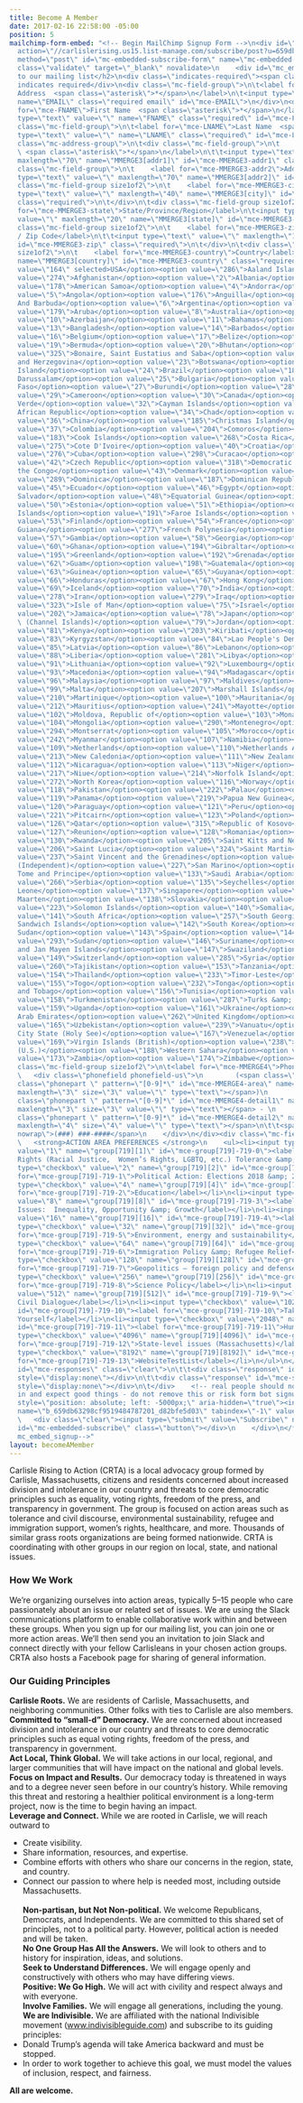 ```yaml
---
title: Become A Member
date: 2017-02-16 22:58:00 -05:00
position: 5
mailchimp-form-embed: "<!-- Begin MailChimp Signup Form -->\n<div id=\"mc_embed_signup\">\n<form
  action=\"//carlislerising.us15.list-manage.com/subscribe/post?u=659db63298cf9519484787201&amp;id=d82bfe5d03\"
  method=\"post\" id=\"mc-embedded-subscribe-form\" name=\"mc-embedded-subscribe-form\"
  class=\"validate\" target=\"_blank\" novalidate>\n    <div id=\"mc_embed_signup_scroll\">\n\t<h2>Subscribe
  to our mailing list</h2>\n<div class=\"indicates-required\"><span class=\"asterisk\">*</span>
  indicates required</div>\n<div class=\"mc-field-group\">\n\t<label for=\"mce-EMAIL\">Email
  Address  <span class=\"asterisk\">*</span>\n</label>\n\t<input type=\"email\" value=\"\"
  name=\"EMAIL\" class=\"required email\" id=\"mce-EMAIL\">\n</div>\n<div class=\"mc-field-group\">\n\t<label
  for=\"mce-FNAME\">First Name  <span class=\"asterisk\">*</span>\n</label>\n\t<input
  type=\"text\" value=\"\" name=\"FNAME\" class=\"required\" id=\"mce-FNAME\">\n</div>\n<div
  class=\"mc-field-group\">\n\t<label for=\"mce-LNAME\">Last Name  <span class=\"asterisk\">*</span>\n</label>\n\t<input
  type=\"text\" value=\"\" name=\"LNAME\" class=\"required\" id=\"mce-LNAME\">\n</div>\n<div
  class=\"mc-address-group\">\n\t<div class=\"mc-field-group\">\n\t    <label for=\"mce-MMERGE3-addr1\">Address
  \ <span class=\"asterisk\">*</span>\n</label>\n\t\t<input type=\"text\" value=\"\"
  maxlength=\"70\" name=\"MMERGE3[addr1]\" id=\"mce-MMERGE3-addr1\" class=\"required\">\n\t</div>\n\t<div
  class=\"mc-field-group\">\n\t    <label for=\"mce-MMERGE3-addr2\">Address Line 2</label>\n\t\t<input
  type=\"text\" value=\"\" maxlength=\"70\" name=\"MMERGE3[addr2]\" id=\"mce-MMERGE3-addr2\">\t\t\n\t</div>\n\t<div
  class=\"mc-field-group size1of2\">\n\t    <label for=\"mce-MMERGE3-city\">City</label>\n\t\t<input
  type=\"text\" value=\"\" maxlength=\"40\" name=\"MMERGE3[city]\" id=\"mce-MMERGE3-city\"
  class=\"required\">\n\t</div>\n\t<div class=\"mc-field-group size1of2\">\n\t    <label
  for=\"mce-MMERGE3-state\">State/Province/Region</label>\n\t<input type=\"text\"
  value=\"\" maxlength=\"20\" name=\"MMERGE3[state]\" id=\"mce-MMERGE3-state\" class=\"required\">\n\t</div>\n\t<div
  class=\"mc-field-group size1of2\">\n\t    <label for=\"mce-MMERGE3-zip\">Postal
  / Zip Code</label>\n\t\t<input type=\"text\" value=\"\" maxlength=\"10\" name=\"MMERGE3[zip]\"
  id=\"mce-MMERGE3-zip\" class=\"required\">\n\t</div>\n\t<div class=\"mc-field-group
  size1of2\">\n\t    <label for=\"mce-MMERGE3-country\">Country</label>\n\t\t<select
  name=\"MMERGE3[country]\" id=\"mce-MMERGE3-country\" class=\"required\"><option
  value=\"164\" selected>USA</option><option value=\"286\">Aaland Islands</option><option
  value=\"274\">Afghanistan</option><option value=\"2\">Albania</option><option value=\"3\">Algeria</option><option
  value=\"178\">American Samoa</option><option value=\"4\">Andorra</option><option
  value=\"5\">Angola</option><option value=\"176\">Anguilla</option><option value=\"175\">Antigua
  And Barbuda</option><option value=\"6\">Argentina</option><option value=\"7\">Armenia</option><option
  value=\"179\">Aruba</option><option value=\"8\">Australia</option><option value=\"9\">Austria</option><option
  value=\"10\">Azerbaijan</option><option value=\"11\">Bahamas</option><option value=\"12\">Bahrain</option><option
  value=\"13\">Bangladesh</option><option value=\"14\">Barbados</option><option value=\"15\">Belarus</option><option
  value=\"16\">Belgium</option><option value=\"17\">Belize</option><option value=\"18\">Benin</option><option
  value=\"19\">Bermuda</option><option value=\"20\">Bhutan</option><option value=\"21\">Bolivia</option><option
  value=\"325\">Bonaire, Saint Eustatius and Saba</option><option value=\"22\">Bosnia
  and Herzegovina</option><option value=\"23\">Botswana</option><option value=\"181\">Bouvet
  Island</option><option value=\"24\">Brazil</option><option value=\"180\">Brunei
  Darussalam</option><option value=\"25\">Bulgaria</option><option value=\"26\">Burkina
  Faso</option><option value=\"27\">Burundi</option><option value=\"28\">Cambodia</option><option
  value=\"29\">Cameroon</option><option value=\"30\">Canada</option><option value=\"31\">Cape
  Verde</option><option value=\"32\">Cayman Islands</option><option value=\"33\">Central
  African Republic</option><option value=\"34\">Chad</option><option value=\"35\">Chile</option><option
  value=\"36\">China</option><option value=\"185\">Christmas Island</option><option
  value=\"37\">Colombia</option><option value=\"204\">Comoros</option><option value=\"38\">Congo</option><option
  value=\"183\">Cook Islands</option><option value=\"268\">Costa Rica</option><option
  value=\"275\">Cote D'Ivoire</option><option value=\"40\">Croatia</option><option
  value=\"276\">Cuba</option><option value=\"298\">Curacao</option><option value=\"41\">Cyprus</option><option
  value=\"42\">Czech Republic</option><option value=\"318\">Democratic Republic of
  the Congo</option><option value=\"43\">Denmark</option><option value=\"44\">Djibouti</option><option
  value=\"289\">Dominica</option><option value=\"187\">Dominican Republic</option><option
  value=\"45\">Ecuador</option><option value=\"46\">Egypt</option><option value=\"47\">El
  Salvador</option><option value=\"48\">Equatorial Guinea</option><option value=\"49\">Eritrea</option><option
  value=\"50\">Estonia</option><option value=\"51\">Ethiopia</option><option value=\"189\">Falkland
  Islands</option><option value=\"191\">Faroe Islands</option><option value=\"52\">Fiji</option><option
  value=\"53\">Finland</option><option value=\"54\">France</option><option value=\"193\">French
  Guiana</option><option value=\"277\">French Polynesia</option><option value=\"56\">Gabon</option><option
  value=\"57\">Gambia</option><option value=\"58\">Georgia</option><option value=\"59\">Germany</option><option
  value=\"60\">Ghana</option><option value=\"194\">Gibraltar</option><option value=\"61\">Greece</option><option
  value=\"195\">Greenland</option><option value=\"192\">Grenada</option><option value=\"196\">Guadeloupe</option><option
  value=\"62\">Guam</option><option value=\"198\">Guatemala</option><option value=\"270\">Guernsey</option><option
  value=\"63\">Guinea</option><option value=\"65\">Guyana</option><option value=\"200\">Haiti</option><option
  value=\"66\">Honduras</option><option value=\"67\">Hong Kong</option><option value=\"68\">Hungary</option><option
  value=\"69\">Iceland</option><option value=\"70\">India</option><option value=\"71\">Indonesia</option><option
  value=\"278\">Iran</option><option value=\"279\">Iraq</option><option value=\"74\">Ireland</option><option
  value=\"323\">Isle of Man</option><option value=\"75\">Israel</option><option value=\"76\">Italy</option><option
  value=\"202\">Jamaica</option><option value=\"78\">Japan</option><option value=\"288\">Jersey
  \ (Channel Islands)</option><option value=\"79\">Jordan</option><option value=\"80\">Kazakhstan</option><option
  value=\"81\">Kenya</option><option value=\"203\">Kiribati</option><option value=\"82\">Kuwait</option><option
  value=\"83\">Kyrgyzstan</option><option value=\"84\">Lao People's Democratic Republic</option><option
  value=\"85\">Latvia</option><option value=\"86\">Lebanon</option><option value=\"87\">Lesotho</option><option
  value=\"88\">Liberia</option><option value=\"281\">Libya</option><option value=\"90\">Liechtenstein</option><option
  value=\"91\">Lithuania</option><option value=\"92\">Luxembourg</option><option value=\"208\">Macau</option><option
  value=\"93\">Macedonia</option><option value=\"94\">Madagascar</option><option value=\"95\">Malawi</option><option
  value=\"96\">Malaysia</option><option value=\"97\">Maldives</option><option value=\"98\">Mali</option><option
  value=\"99\">Malta</option><option value=\"207\">Marshall Islands</option><option
  value=\"210\">Martinique</option><option value=\"100\">Mauritania</option><option
  value=\"212\">Mauritius</option><option value=\"241\">Mayotte</option><option value=\"101\">Mexico</option><option
  value=\"102\">Moldova, Republic of</option><option value=\"103\">Monaco</option><option
  value=\"104\">Mongolia</option><option value=\"290\">Montenegro</option><option
  value=\"294\">Montserrat</option><option value=\"105\">Morocco</option><option value=\"106\">Mozambique</option><option
  value=\"242\">Myanmar</option><option value=\"107\">Namibia</option><option value=\"108\">Nepal</option><option
  value=\"109\">Netherlands</option><option value=\"110\">Netherlands Antilles</option><option
  value=\"213\">New Caledonia</option><option value=\"111\">New Zealand</option><option
  value=\"112\">Nicaragua</option><option value=\"113\">Niger</option><option value=\"114\">Nigeria</option><option
  value=\"217\">Niue</option><option value=\"214\">Norfolk Island</option><option
  value=\"272\">North Korea</option><option value=\"116\">Norway</option><option value=\"117\">Oman</option><option
  value=\"118\">Pakistan</option><option value=\"222\">Palau</option><option value=\"282\">Palestine</option><option
  value=\"119\">Panama</option><option value=\"219\">Papua New Guinea</option><option
  value=\"120\">Paraguay</option><option value=\"121\">Peru</option><option value=\"122\">Philippines</option><option
  value=\"221\">Pitcairn</option><option value=\"123\">Poland</option><option value=\"124\">Portugal</option><option
  value=\"126\">Qatar</option><option value=\"315\">Republic of Kosovo</option><option
  value=\"127\">Reunion</option><option value=\"128\">Romania</option><option value=\"129\">Russia</option><option
  value=\"130\">Rwanda</option><option value=\"205\">Saint Kitts and Nevis</option><option
  value=\"206\">Saint Lucia</option><option value=\"324\">Saint Martin</option><option
  value=\"237\">Saint Vincent and the Grenadines</option><option value=\"132\">Samoa
  (Independent)</option><option value=\"227\">San Marino</option><option value=\"255\">Sao
  Tome and Principe</option><option value=\"133\">Saudi Arabia</option><option value=\"134\">Senegal</option><option
  value=\"266\">Serbia</option><option value=\"135\">Seychelles</option><option value=\"136\">Sierra
  Leone</option><option value=\"137\">Singapore</option><option value=\"302\">Sint
  Maarten</option><option value=\"138\">Slovakia</option><option value=\"139\">Slovenia</option><option
  value=\"223\">Solomon Islands</option><option value=\"140\">Somalia</option><option
  value=\"141\">South Africa</option><option value=\"257\">South Georgia and the South
  Sandwich Islands</option><option value=\"142\">South Korea</option><option value=\"311\">South
  Sudan</option><option value=\"143\">Spain</option><option value=\"144\">Sri Lanka</option><option
  value=\"293\">Sudan</option><option value=\"146\">Suriname</option><option value=\"225\">Svalbard
  and Jan Mayen Islands</option><option value=\"147\">Swaziland</option><option value=\"148\">Sweden</option><option
  value=\"149\">Switzerland</option><option value=\"285\">Syria</option><option value=\"152\">Taiwan</option><option
  value=\"260\">Tajikistan</option><option value=\"153\">Tanzania</option><option
  value=\"154\">Thailand</option><option value=\"233\">Timor-Leste</option><option
  value=\"155\">Togo</option><option value=\"232\">Tonga</option><option value=\"234\">Trinidad
  and Tobago</option><option value=\"156\">Tunisia</option><option value=\"157\">Turkey</option><option
  value=\"158\">Turkmenistan</option><option value=\"287\">Turks &amp; Caicos Islands</option><option
  value=\"159\">Uganda</option><option value=\"161\">Ukraine</option><option value=\"162\">United
  Arab Emirates</option><option value=\"262\">United Kingdom</option><option value=\"163\">Uruguay</option><option
  value=\"165\">Uzbekistan</option><option value=\"239\">Vanuatu</option><option value=\"166\">Vatican
  City State (Holy See)</option><option value=\"167\">Venezuela</option><option value=\"168\">Vietnam</option><option
  value=\"169\">Virgin Islands (British)</option><option value=\"238\">Virgin Islands
  (U.S.)</option><option value=\"188\">Western Sahara</option><option value=\"170\">Yemen</option><option
  value=\"173\">Zambia</option><option value=\"174\">Zimbabwe</option></select>\n\t</div>\n</div>\n<div
  class=\"mc-field-group size1of2\">\n\t<label for=\"mce-MMERGE4\">Phone Number </label>\n
  \   <div class=\"phonefield phonefield-us\">\n        (<span class=\"phonearea\"><input
  class=\"phonepart \" pattern=\"[0-9]*\" id=\"mce-MMERGE4-area\" name=\"MMERGE4[area]\"
  maxlength=\"3\" size=\"3\" value=\"\" type=\"text\"></span>)\n        <span class=\"phonedetail1\"><input
  class=\"phonepart \" pattern=\"[0-9]*\" id=\"mce-MMERGE4-detail1\" name=\"MMERGE4[detail1]\"
  maxlength=\"3\" size=\"3\" value=\"\" type=\"text\"></span> - \n        <span class=\"phonedetail2\"><input
  class=\"phonepart \" pattern=\"[0-9]*\" id=\"mce-MMERGE4-detail2\" name=\"MMERGE4[detail2]\"
  maxlength=\"4\" size=\"4\" value=\"\" type=\"text\"></span>\n\t\t<span class=\"small-meta
  nowrap\">(###) ###-####</span>\n    </div>\n</div><div class=\"mc-field-group input-group\">\n
  \   <strong>ACTION AREA PREFERENCES </strong>\n    <ul><li><input type=\"checkbox\"
  value=\"1\" name=\"group[719][1]\" id=\"mce-group[719]-719-0\"><label for=\"mce-group[719]-719-0\">Civil
  Rights (Racial Justice,  Women’s Rights, LGBTQ, etc.) Tolerance &amp;amp; Inclusion</label></li>\n<li><input
  type=\"checkbox\" value=\"2\" name=\"group[719][2]\" id=\"mce-group[719]-719-1\"><label
  for=\"mce-group[719]-719-1\">Political Action: Elections 2018 &amp; 2020</label></li>\n<li><input
  type=\"checkbox\" value=\"4\" name=\"group[719][4]\" id=\"mce-group[719]-719-2\"><label
  for=\"mce-group[719]-719-2\">Education</label></li>\n<li><input type=\"checkbox\"
  value=\"8\" name=\"group[719][8]\" id=\"mce-group[719]-719-3\"><label for=\"mce-group[719]-719-3\">Economic
  Issues:  Inequality, Opportunity &amp; Growth</label></li>\n<li><input type=\"checkbox\"
  value=\"16\" name=\"group[719][16]\" id=\"mce-group[719]-719-4\"><label for=\"mce-group[719]-719-4\">Healthcare</label></li>\n<li><input
  type=\"checkbox\" value=\"32\" name=\"group[719][32]\" id=\"mce-group[719]-719-5\"><label
  for=\"mce-group[719]-719-5\">Environment, energy and sustainability</label></li>\n<li><input
  type=\"checkbox\" value=\"64\" name=\"group[719][64]\" id=\"mce-group[719]-719-6\"><label
  for=\"mce-group[719]-719-6\">Immigration Policy &amp; Refugee Relief</label></li>\n<li><input
  type=\"checkbox\" value=\"128\" name=\"group[719][128]\" id=\"mce-group[719]-719-7\"><label
  for=\"mce-group[719]-719-7\">Geopolitics – foreign policy and defense</label></li>\n<li><input
  type=\"checkbox\" value=\"256\" name=\"group[719][256]\" id=\"mce-group[719]-719-8\"><label
  for=\"mce-group[719]-719-8\">Science Policy</label></li>\n<li><input type=\"checkbox\"
  value=\"512\" name=\"group[719][512]\" id=\"mce-group[719]-719-9\"><label for=\"mce-group[719]-719-9\">Promoting
  Civil Dialogue</label></li>\n<li><input type=\"checkbox\" value=\"1024\" name=\"group[719][1024]\"
  id=\"mce-group[719]-719-10\"><label for=\"mce-group[719]-719-10\">Taking Care of
  Yourself</label></li>\n<li><input type=\"checkbox\" value=\"2048\" name=\"group[719][2048]\"
  id=\"mce-group[719]-719-11\"><label for=\"mce-group[719]-719-11\">Humor</label></li>\n<li><input
  type=\"checkbox\" value=\"4096\" name=\"group[719][4096]\" id=\"mce-group[719]-719-12\"><label
  for=\"mce-group[719]-719-12\">State-level issues (Massachusetts)</label></li>\n<li><input
  type=\"checkbox\" value=\"8192\" name=\"group[719][8192]\" id=\"mce-group[719]-719-13\"><label
  for=\"mce-group[719]-719-13\">WebsiteTestList</label></li>\n</ul>\n</div>\n\t<div
  id=\"mce-responses\" class=\"clear\">\n\t\t<div class=\"response\" id=\"mce-error-response\"
  style=\"display:none\"></div>\n\t\t<div class=\"response\" id=\"mce-success-response\"
  style=\"display:none\"></div>\n\t</div>    <!-- real people should not fill this
  in and expect good things - do not remove this or risk form bot signups-->\n    <div
  style=\"position: absolute; left: -5000px;\" aria-hidden=\"true\"><input type=\"text\"
  name=\"b_659db63298cf9519484787201_d82bfe5d03\" tabindex=\"-1\" value=\"\"></div>\n
  \   <div class=\"clear\"><input type=\"submit\" value=\"Subscribe\" name=\"subscribe\"
  id=\"mc-embedded-subscribe\" class=\"button\"></div>\n    </div>\n</form>\n</div>\n\n<!--End
  mc_embed_signup-->"
layout: becomeAMember
---
```


Carlisle Rising to Action (CRTA) is a local advocacy group formed by Carlisle, Massachusetts, citizens and residents concerned about increased division and intolerance in our country and threats to core democratic principles such as equality, voting rights, freedom of the press, and transparency in government. The group is focused on action areas such as tolerance and civil discourse, environmental sustainability, refugee and immigration support, women’s rights, healthcare, and more. Thousands of similar grass roots organizations are being formed nationwide. CRTA is coordinating with other groups in our region on local, state, and national issues.

### How We Work
We’re organizing ourselves into action areas, typically 5–15 people who care passionately about an issue or related set of issues. We are using the Slack communications platform to enable collaborative work within and between these groups.
When you sign up for our mailing list, you can join one or more action areas.  We’ll then send you an invitation to join Slack and connect directly with your fellow Carlisleans in your chosen action groups. CRTA also hosts a Facebook page for sharing of general information.

### Our Guiding Principles
**Carlisle Roots.**  We are residents of Carlisle, Massachusetts, and neighboring communities. Other folks with ties to Carlisle are also members.<br>
**Committed to “small-d” Democracy.**  We are concerned about increased division and intolerance in our country and threats to core democratic principles such as equal voting rights, freedom of the press, and transparency in government.<br>
**Act Local, Think Global.**  We will take actions in our local, regional, and larger communities that will have impact on the national and global levels.<br>
**Focus on Impact and Results.**  Our democracy today is threatened in ways and to a degree never seen before in our country’s history.  While removing this threat and restoring a healthier political environment is a long-term project, now is the time to begin having an impact.<br>
**Leverage and Connect.**  While we are rooted in Carlisle, we will reach outward to<br>
* Create visibility.
* Share information, resources, and expertise.
* Combine efforts with others who share our concerns in the region, state, and country.
* Connect our passion to where help is needed most, including outside Massachusetts.</li><br>
**Non-partisan, but Not Non-political.**  We welcome Republicans, Democrats, and Independents.  We are committed to this shared set of principles, not to a political party.  However, political action is needed and will be taken.<br>
**No One Group Has All the Answers.**  We will look to others and to history for inspiration, ideas, and solutions.<br>
**Seek to Understand Differences.**  We will engage openly and constructively with others who may have differing views.<br>
**Positive:  We Go High.**  We will act with civility and respect always and with everyone.<br>
**Involve Families.**  We will engage all generations, including the young.<br>
**We are Indivisible.**  We are affiliated with the national Indivisible movement (www.indivisibleguide.com) and subscribe to its guiding principles:<br>
* Donald Trump’s agenda will take America backward and must be stopped.
* In order to work together to achieve this goal, we must model the values of inclusion, respect, and fairness.

**All are welcome.**
